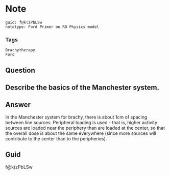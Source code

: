 # Note
```
guid: f@k(zPbLSw
notetype: Ford Primer on RO Physics model
```

### Tags
```
Brachytherapy
Ford
```

## Question
<h2>Describe the basics of the Manchester system.</h2>

## Answer
<section>
<p>In the Manchester system for brachy, there is about 1cm of spacing between line sources. Peripheral loading is used - that is, higher activity sources are loaded near the periphery than are loaded at the center, so that the overall dose is about the same everywhere (since more sources will contribute to the center than to the peripheries).</p>


</section>

## Guid
f@k(zPbLSw
